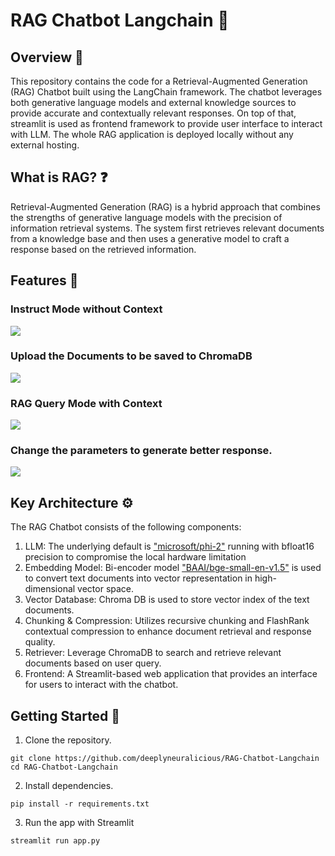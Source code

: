 # RAG Chatbot Langchain 🔗

## Overview 🔎
This repository contains the code for a Retrieval-Augmented Generation (RAG) Chatbot built using the LangChain framework. The chatbot leverages both generative language models and external knowledge sources to provide accurate and contextually relevant responses. On top of that, streamlit is used as frontend framework to provide user interface to interact with LLM. The whole RAG application is deployed locally without any external hosting.

## What is RAG? ❓
Retrieval-Augmented Generation (RAG) is a hybrid approach that combines the strengths of generative language models with the precision of information retrieval systems. The system first retrieves relevant documents from a knowledge base and then uses a generative model to craft a response based on the retrieved information.

## Features 👑
### Instruct Mode without Context
![](https://github.com/deeplyneuralicious/RAG-Chatbot-Langchain/blob/main/img/Normal%20Instruct%20mode.gif)

### Upload the Documents to be saved to ChromaDB
![](https://github.com/deeplyneuralicious/RAG-Chatbot-Langchain/blob/main/img/Upload%20PDF%20document.gif)

### RAG Query Mode with Context
![](https://github.com/deeplyneuralicious/RAG-Chatbot-Langchain/blob/main/img/RAG.gif)

### Change the parameters to generate better response.
![](https://github.com/deeplyneuralicious/RAG-Chatbot-Langchain/blob/main/img/parameters.png)

## Key Architecture ⚙
The RAG Chatbot consists of the following components:
1. LLM:
   The underlying default is ["microsoft/phi-2"](https://huggingface.co/microsoft/phi-2) running with bfloat16 precision to compromise the local hardware limitation
2. Embedding Model:
   Bi-encoder model ["BAAI/bge-small-en-v1.5"](https://huggingface.co/BAAI/bge-small-en-v1.5) is used to convert text documents into vector representation in high-dimensional vector space.
3. Vector Database:
   Chroma DB is used to store vector index of the text documents.
4. Chunking & Compression:
   Utilizes recursive chunking and FlashRank contextual compression to enhance document retrieval and response quality.
5. Retriever:
   Leverage ChromaDB to search and retrieve relevant documents based on user query. 
6. Frontend:
   A Streamlit-based web application that provides an interface for users to interact with the chatbot.

## Getting Started 📌
1. Clone the repository.
```
git clone https://github.com/deeplyneuralicious/RAG-Chatbot-Langchain
cd RAG-Chatbot-Langchain
```
2. Install dependencies.
```
pip install -r requirements.txt
```
3. Run the app with Streamlit
```
streamlit run app.py
```
